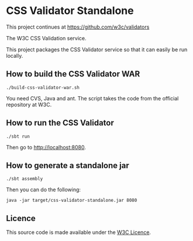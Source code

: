 CSS Validator Standalone
========================

This project continues at https://github.com/w3c/validators

The W3C CSS Validation service.

This project packages the CSS Validator service so that it can easily be run locally.

How to build the CSS Validator WAR
----------------------------------

    ./build-css-validator-war.sh

You need CVS, Java and ant.  The script takes the code from the official repository at W3C.

How to run the CSS Validator
----------------------------

    ./sbt run

Then go to [http://localhost:8080](http://localhost:8080).

How to generate a standalone jar
--------------------------------

    ./sbt assembly

Then you can do the following:

    java -jar target/css-validator-standalone.jar 8080

Licence
-------

This source code is made available under the [W3C Licence](http://opensource.org/licenses/W3C).
